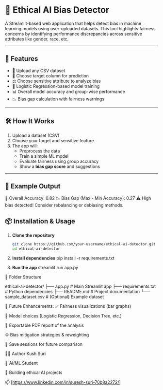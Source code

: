 # 🤖 Ethical AI Bias Detector

A Streamlit-based web application that helps detect bias in machine learning models using user-uploaded datasets. This tool highlights fairness concerns by identifying performance discrepancies across sensitive attributes like gender, race, etc.

---

## 🚀 Features

- 📁 Upload any CSV dataset  
- 🎯 Choose target column for prediction  
- ⚖️ Choose sensitive attribute to analyze bias  
- 🧠 Logistic Regression-based model training  
- 📊 Overall model accuracy and group-wise performance  
- 📉 Bias gap calculation with fairness warnings  

---

## 🛠️ How It Works

1. Upload a dataset (CSV)
2. Choose your target and sensitive feature
3. The app will:
   - Preprocess the data
   - Train a simple ML model
   - Evaluate fairness using group accuracy
   - Show a **bias gap score** and suggestions

---

## 🧪 Example Output

🎯 Overall Accuracy: 0.82
📉 Bias Gap (Max - Min Accuracy): 0.27
⚠️ High bias detected! Consider rebalancing or debiasing methods.


## 📦 Installation & Usage

1. **Clone the repository**  
   ```bash
   git clone https://github.com/your-username/ethical-ai-detector.git
   cd ethical-ai-detector

2. **Install dependencies** 
   pip install -r requirements.txt

3. **Run the app** 
   streamlit run app.py


📁 Folder Structure

ethical-ai-detector/
├── app.py               # Main Streamlit app
├── requirements.txt     # Python dependencies
├── README.md            # Project documentation
└── sample_dataset.csv   # (Optional) Example dataset

🧩 Future Enhancements:
✅ Fairness visualizations (bar graphs)

🔀 Model choices (Logistic Regression, Decision Tree, etc.)

📝 Exportable PDF report of the analysis

⚙️ Bias mitigation strategies & reweighting

💾 Save sessions for future comparison



🙋‍♂️ Author
Kush Suri

🧠 AI/ML Student

💼 Building ethical AI projects

📫 [https://www.linkedin.com/in/suresh-suri-70b8a2272/] 





